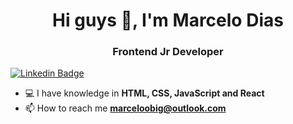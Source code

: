 

<h1 align="center">Hi guys 👋, I'm Marcelo Dias</h1>
<h3 align="center">Frontend Jr Developer</h3>


[![Linkedin Badge](https://img.shields.io/badge/-LinkedIn-00aeff?style=flat-square&logo=Linkedin&logoColor=white&link=https://www.linkedin.com/in/marcelo-silva-dias-413218176/)](https://www.linkedin.com/in/marcelo-silva-dias-413218176/)

- 💻 I have knowledge in **HTML, CSS, JavaScript and React**
- 📫 How to reach me **marceloobig@outlook.com**



<!--
**marcelodiasdev/marcelodiasdev** is a ✨ _special_ ✨ repository because its `README.md` (this file) appears on your GitHub profile.



Here are some ideas to get you started:

- 🔭 I’m currently working on ...
- 🌱 I’m currently learning ...
- 👯 I’m looking to collaborate on ...
- 🤔 I’m looking for help with ...
- 💬 Ask me about ...
- 📫 How to reach me: ...
- 😄 Pronouns: ...
- ⚡ Fun fact: ...
-->
